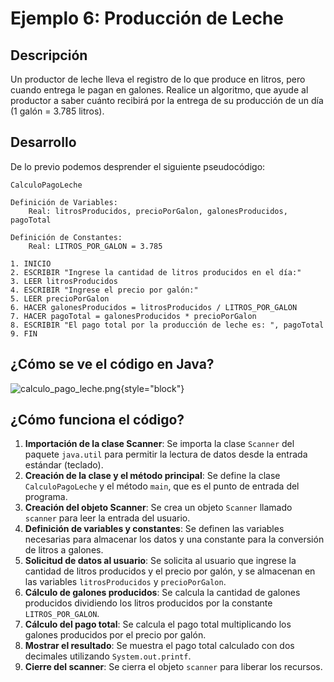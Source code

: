 # Ejemplo 6: Producción de Leche

## Descripción

Un productor de leche lleva el registro de lo que produce en litros, pero cuando entrega le pagan en galones. Realice un
algoritmo, que ayude al productor a saber cuánto recibirá por la entrega de su producción de un día (1 galón = 3.785
litros).

## Desarrollo

De lo previo podemos desprender el siguiente pseudocódigo:

```
CalculoPagoLeche

Definición de Variables:
    Real: litrosProducidos, precioPorGalon, galonesProducidos, pagoTotal

Definición de Constantes:
    Real: LITROS_POR_GALON = 3.785

1. INICIO
2. ESCRIBIR "Ingrese la cantidad de litros producidos en el día:"
3. LEER litrosProducidos
4. ESCRIBIR "Ingrese el precio por galón:"
5. LEER precioPorGalon
6. HACER galonesProducidos = litrosProducidos / LITROS_POR_GALON
7. HACER pagoTotal = galonesProducidos * precioPorGalon
8. ESCRIBIR "El pago total por la producción de leche es: ", pagoTotal
9. FIN
```

## ¿Cómo se ve el código en Java?

![calculo_pago_leche.png](calculo_pago_leche.png){style="block"}

## ¿Cómo funciona el código?

1. **Importación de la clase Scanner**: Se importa la clase `Scanner` del paquete `java.util` para permitir la lectura
   de
   datos desde la entrada estándar (teclado).
2. **Creación de la clase y el método principal**: Se define la clase `CalculoPagoLeche` y el método `main`, que es el
   punto de
   entrada del programa.
3. **Creación del objeto Scanner**: Se crea un objeto `Scanner` llamado `scanner` para leer la entrada del usuario.
4. **Definición de variables y constantes**: Se definen las variables necesarias para almacenar los datos y una
   constante para la conversión
   de litros a galones.
5. **Solicitud de datos al usuario**: Se solicita al usuario que ingrese la cantidad de litros producidos y el precio
   por galón, y se almacenan en las variables `litrosProducidos` y `precioPorGalon`.
6. **Cálculo de galones producidos**: Se calcula la cantidad de galones producidos dividiendo los litros producidos por
   la constante `LITROS_POR_GALON`.
7. **Cálculo del pago total**: Se calcula el pago total multiplicando los galones producidos por el precio por galón.
8. **Mostrar el resultado**: Se muestra el pago total calculado con dos decimales utilizando `System.out.printf`.
9. **Cierre del scanner**: Se cierra el objeto `scanner` para liberar los recursos.
